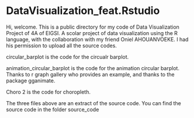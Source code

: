 # DataVisualization_feat.Rstudio
Hi, welcome.
This is a public directory for my code of Data Visualization Project of 4A of EIGSI.
A scolar project of data visualization using the R language, with the collaboration with my friend Oniel AHOUANVOEKE. I had his permission to upload all the source codes.

circular_barplot is the code for the circualr barplot. 

animation_circular_barplot is the code for the animation circular barplot. 
Thanks to r graph gallery who provides an example, and thanks to the package gganimate.

Choro 2 is the code for choropleth.

The three files above are an extract of the source code. You can find the source code in the folder source_code
